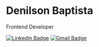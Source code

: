 # Denilson Baptista

Frontend Developer

[![Linkedin Badge](https://img.shields.io/badge/Denilson%20Baptista-6366f1?style=flat-square&logo=Linkedin&logoColor=white&link=https://www.linkedin.com/in/denilsonbaptista/)](https://www.linkedin.com/in/denilsonbaptista) 
[![Gmail Badge](https://img.shields.io/badge/baptistadenilsonbp@gmail.com-6366f1?style=flat-square&logo=Gmail&logoColor=white&link=mailto:baptistadenilsonbp@gmail.com)](mailto:baptistadenilsonbp@gmail.com)
